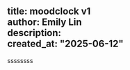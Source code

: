title: moodclock v1<br>
author: Emily Lin<br>
description: <br>
created_at: "2025-06-12"<br>
---
ssssssss
